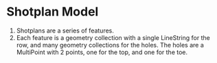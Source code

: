 # Shotplan Model
1. Shotplans are a series of features.
2. Each feature is a geometry collection with a single LineString for the row, and many geometry collections for the holes. The holes are a MultiPoint with 2 points, one for the top, and one for the toe.